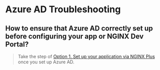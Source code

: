 # Azure AD Troubleshooting

## How to ensure that Azure AD correctly set up before configuring your app or NGINX Dev Portal?

> Take the step of [Option 1. Set up your application via NGINX Plus](https://github.com/nginx-openid-connect/nginx-oidc-azure-ad#option-1-set-up-and-test-a-sso-application-via-nginx-plus) once you set up Azure AD.
